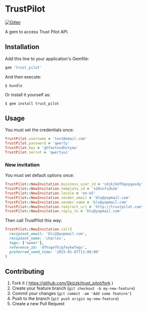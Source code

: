 # TrustPilot

[![Gitter](https://badges.gitter.im/Join%20Chat.svg)](https://gitter.im/Skizzk/trust_pilot?utm_source=badge&utm_medium=badge&utm_campaign=pr-badge&utm_content=badge)

A gem to access Trust Pilot API.

## Installation

Add this line to your application's Gemfile:

```ruby
gem 'trust_pilot'
```

And then execute:

    $ bundle

Or install it yourself as:

    $ gem install trust_pilot

## Usage

You must set the credentials once:
```ruby
TrustPilot.username = 'test@email.com'
TrustPilot.password = 'qwerty'
TrustPilot.key = 'ghfastnsdhvtyew'
TrustPilot.secret = 'qwertyui'
```

### New invitation

You must set default options once:
```ruby
TrustPilot::NewInvitation.business_user_id = 'sdjkjkdfhguygasdy'
TrustPilot::NewInvitation.template_id = 'sddsnfsdoub'
TrustPilot::NewInvitation.locale = 'en-US'
TrustPilot::NewInvitation.sender_email = 'blu@yopmail.com'
TrustPilot::NewInvitation.sender_name = 'blu@yopmail.com'
TrustPilot::NewInvitation.redirect_uri = 'http://trustpilot.com'
TrustPilot::NewInvitation.reply_to = 'blu@yopmail.com'
```

Then call TrustPilot this way:
```ruby
TrustPilot::NewInvitation.call(
  recipient_email: 'blu2@yopmail.com', 
  recipient_name: 'charles', 
  tags: ['owner'], 
  reference_id: 'dfhsgefhjgfeykefwgs', 
  preferred_send_time: '2015-01-07T11:00:00'
)
```

## Contributing

1. Fork it ( https://github.com/Skizzk/trust_pilot/fork )
2. Create your feature branch (`git checkout -b my-new-feature`)
3. Commit your changes (`git commit -am 'Add some feature'`)
4. Push to the branch (`git push origin my-new-feature`)
5. Create a new Pull Request
